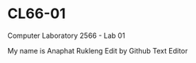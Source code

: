 # CL66-01

Computer Laboratory 2566 - Lab 01

My name is Anaphat Rukleng
Edit by Github Text Editor

